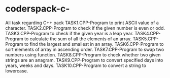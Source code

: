 # coderspack-c-
All task regarding C++ pack
TASK1.CPP-Program to print ASCII value of a character.
TASK2.CPP-Program to check if the given number is even or odd.
TASK3.CPP-Program to check if the given year is a leap year.
TASK4.CPP-Program to calculate the sum of all the elements of an array.
TASK5.CPP-Program to find the largest and smallest in an array.
TASK6.CPP-Program to sort elements of array in ascending order.
TASK7.CPP-Program to swap two numbers using function.
TASK8.CPP-Program to check whether two given strings are an anagram.
TASK9.CPP-Program to convert specified days into years, weeks and days.
TASK10.CPP-Program to convert a string to lowercase.
